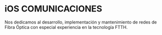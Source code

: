 # iOS COMUNICACIONES

Nos dedicamos al desarrollo, implementación y mantenimiento de redes de Fibra Óptica con especial experiencia en la tecnología FTTH.
<!---
ioscomunicaciones/ioscomunicaciones is a ✨ special ✨ repository because its `README.md` (this file) appears on your GitHub profile.
You can click the Preview link to take a look at your changes.
--->

